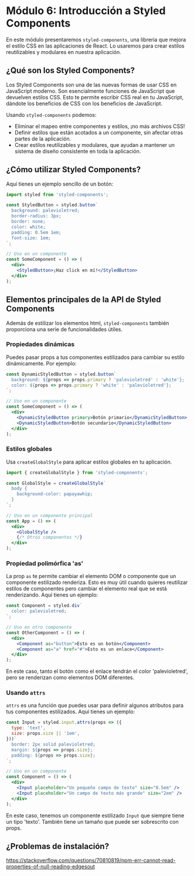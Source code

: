 # Módulo 6: Introducción a Styled Components

En este módulo presentaremos `styled-components`, una libreria que mejora el estilo CSS en las aplicaciones de React. Lo usaremos para crear estilos reutilizables y modulares en nuestra aplicación.

## ¿Qué son los Styled Components?

Los Styled Components son una de las nuevas formas de usar CSS en JavaScript moderno. Son esencialmente funciones de JavaScript que devuelven estilos CSS. Esto te permite escribir CSS real en tu JavaScript, dándote los beneficios de CSS con los beneficios de JavaScript.

Usando `styled-components` podemos:

- Eliminar el mapeo entre componentes y estilos, ¡no más archivos CSS!
- Definir estilos que están acotados a un componente, sin afectar otras partes de la aplicación.
- Crear estilos reutilizables y modulares, que ayudan a mantener un sistema de diseño consistente en toda la aplicación.

## ¿Cómo utilizar Styled Components?

Aquí tienes un ejemplo sencillo de un botón:

```jsx
import styled from 'styled-components';

const StyledButton = styled.button`
  background: palevioletred;
  border-radius: 3px;
  border: none;
  color: white;
  padding: 0.5em 1em;
  font-size: 1em;
`;

// Uso en un componente
const SomeComponent = () => (
  <div>
    <StyledButton>¡Haz click en mí!</StyledButton>
  </div>
);
```

## Elementos principales de la API de Styled Components

Además de estilizar los elementos html, `styled-components` también proporciona una serie de funcionalidades útiles.

### Propiedades dinámicas

Puedes pasar props a tus componentes estilizados para cambiar su estilo dinámicamente. Por ejemplo:

```jsx
const DynamicStyledButton = styled.button`
  background: ${props => props.primary ? 'palevioletred' : 'white'};
  color: ${props => props.primary ? 'white' : 'palevioletred'};
`;

// Uso en un componente
const SomeComponent = () => (
  <div>
    <DynamicStyledButton primary>Botón primario</DynamicStyledButton>
    <DynamicStyledButton>Botón secundario</DynamicStyledButton>
  </div>
);
```

### Estilos globales

Usa `createGlobalStyle` para aplicar estilos globales en tu aplicación.

```jsx
import { createGlobalStyle } from 'styled-components';

const GlobalStyle = createGlobalStyle`
  body {
    background-color: papayawhip;
  }
`;

// Uso en un componente principal
const App = () => (
  <div>
    <GlobalStyle />
    {/* Otros componentes */}
  </div>
);
```

### Propiedad polimórfica 'as'

La prop `as` te permite cambiar el elemento DOM o componente que un componente estilizado renderiza. Esto es muy útil cuando quieres reutilizar estilos de componentes pero cambiar el elemento real que se está renderizando. Aquí tienes un ejemplo:

```jsx
const Component = styled.div`
  color: palevioletred;
`;

// Uso en otro componente
const OtherComponent = () => (
  <div>
    <Component as="button">Esto es un botón</Component>
    <Component as="a" href="#">Esto es un enlace</Component>
  </div>
);
```

En este caso, tanto el botón como el enlace tendrán el color 'palevioletred', pero se renderizan como elementos DOM diferentes.

### Usando `attrs`

`attrs` es una función que puedes usar para definir algunos atributos para tus componentes estilizados. Aquí tienes un ejemplo:

```jsx
const Input = styled.input.attrs(props => ({
  type: 'text',
  size: props.size || '1em',
}))`
  border: 2px solid palevioletred;
  margin: ${props => props.size};
  padding: ${props => props.size};
`;

// Uso en un componente
const Component = () => (
  <div>
    <Input placeholder="Un pequeño campo de texto" size="0.5em" />
    <Input placeholder="Un campo de texto más grande" size="2em" />
  </div>
);
```

En este caso, tenemos un componente estilizado `Input` que siempre tiene un tipo 'texto'. También tiene un tamaño que puede ser sobrescrito con props.

## ¿Problemas de instalación?

https://stackoverflow.com/questions/70810819/npm-err-cannot-read-properties-of-null-reading-edgesout